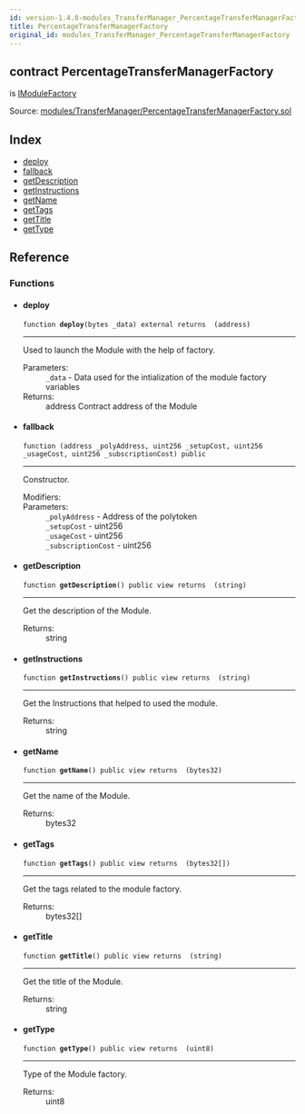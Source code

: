 ```yaml
---
id: version-1.4.0-modules_TransferManager_PercentageTransferManagerFactory
title: PercentageTransferManagerFactory
original_id: modules_TransferManager_PercentageTransferManagerFactory
---
```


<div class="contract-doc"><div class="contract"><h2 class="contract-header"><span class="contract-kind">contract</span> PercentageTransferManagerFactory</h2><p class="base-contracts"><span>is</span> <a href="interfaces_IModuleFactory.html">IModuleFactory</a></p><div class="source">Source: <a href="git+https://github.com/PolymathNetwork/polymath-core/blob/v1.4.0/contracts/modules/TransferManager/PercentageTransferManagerFactory.sol" target="_blank">modules/TransferManager/PercentageTransferManagerFactory.sol</a></div></div><div class="index"><h2>Index</h2><ul><li><a href="modules_TransferManager_PercentageTransferManagerFactory.html#deploy">deploy</a></li><li><a href="modules_TransferManager_PercentageTransferManagerFactory.html#">fallback</a></li><li><a href="modules_TransferManager_PercentageTransferManagerFactory.html#getDescription">getDescription</a></li><li><a href="modules_TransferManager_PercentageTransferManagerFactory.html#getInstructions">getInstructions</a></li><li><a href="modules_TransferManager_PercentageTransferManagerFactory.html#getName">getName</a></li><li><a href="modules_TransferManager_PercentageTransferManagerFactory.html#getTags">getTags</a></li><li><a href="modules_TransferManager_PercentageTransferManagerFactory.html#getTitle">getTitle</a></li><li><a href="modules_TransferManager_PercentageTransferManagerFactory.html#getType">getType</a></li></ul></div><div class="reference"><h2>Reference</h2><div class="functions"><h3>Functions</h3><ul><li><div class="item function"><span id="deploy" class="anchor-marker"></span><h4 class="name">deploy</h4><div class="body"><code class="signature">function <strong>deploy</strong><span>(bytes _data) </span><span>external </span><span>returns  (address) </span></code><hr/><div class="description"><p>Used to launch the Module with the help of factory.</p></div><dl><dt><span class="label-parameters">Parameters:</span></dt><dd><div><code>_data</code> - Data used for the intialization of the module factory variables</div></dd><dt><span class="label-return">Returns:</span></dt><dd>address Contract address of the Module</dd></dl></div></div></li><li><div class="item function"><span id="fallback" class="anchor-marker"></span><h4 class="name">fallback</h4><div class="body"><code class="signature">function <strong></strong><span>(address _polyAddress, uint256 _setupCost, uint256 _usageCost, uint256 _subscriptionCost) </span><span>public </span></code><hr/><div class="description"><p>Constructor.</p></div><dl><dt><span class="label-modifiers">Modifiers:</span></dt><dd></dd><dt><span class="label-parameters">Parameters:</span></dt><dd><div><code>_polyAddress</code> - Address of the polytoken</div><div><code>_setupCost</code> - uint256</div><div><code>_usageCost</code> - uint256</div><div><code>_subscriptionCost</code> - uint256</div></dd></dl></div></div></li><li><div class="item function"><span id="getDescription" class="anchor-marker"></span><h4 class="name">getDescription</h4><div class="body"><code class="signature">function <strong>getDescription</strong><span>() </span><span>public </span><span>view </span><span>returns  (string) </span></code><hr/><div class="description"><p>Get the description of the Module.</p></div><dl><dt><span class="label-return">Returns:</span></dt><dd>string</dd></dl></div></div></li><li><div class="item function"><span id="getInstructions" class="anchor-marker"></span><h4 class="name">getInstructions</h4><div class="body"><code class="signature">function <strong>getInstructions</strong><span>() </span><span>public </span><span>view </span><span>returns  (string) </span></code><hr/><div class="description"><p>Get the Instructions that helped to used the module.</p></div><dl><dt><span class="label-return">Returns:</span></dt><dd>string</dd></dl></div></div></li><li><div class="item function"><span id="getName" class="anchor-marker"></span><h4 class="name">getName</h4><div class="body"><code class="signature">function <strong>getName</strong><span>() </span><span>public </span><span>view </span><span>returns  (bytes32) </span></code><hr/><div class="description"><p>Get the name of the Module.</p></div><dl><dt><span class="label-return">Returns:</span></dt><dd>bytes32</dd></dl></div></div></li><li><div class="item function"><span id="getTags" class="anchor-marker"></span><h4 class="name">getTags</h4><div class="body"><code class="signature">function <strong>getTags</strong><span>() </span><span>public </span><span>view </span><span>returns  (bytes32[]) </span></code><hr/><div class="description"><p>Get the tags related to the module factory.</p></div><dl><dt><span class="label-return">Returns:</span></dt><dd>bytes32[]</dd></dl></div></div></li><li><div class="item function"><span id="getTitle" class="anchor-marker"></span><h4 class="name">getTitle</h4><div class="body"><code class="signature">function <strong>getTitle</strong><span>() </span><span>public </span><span>view </span><span>returns  (string) </span></code><hr/><div class="description"><p>Get the title of the Module.</p></div><dl><dt><span class="label-return">Returns:</span></dt><dd>string</dd></dl></div></div></li><li><div class="item function"><span id="getType" class="anchor-marker"></span><h4 class="name">getType</h4><div class="body"><code class="signature">function <strong>getType</strong><span>() </span><span>public </span><span>view </span><span>returns  (uint8) </span></code><hr/><div class="description"><p>Type of the Module factory.</p></div><dl><dt><span class="label-return">Returns:</span></dt><dd>uint8</dd></dl></div></div></li></ul></div></div></div>
